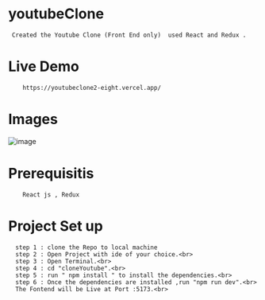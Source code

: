 # youtubeClone
     Created the Youtube Clone (Front End only)  used React and Redux .
# Live Demo
        https://youtubeclone2-eight.vercel.app/
# Images 
![image](https://github.com/Parshant679/youtubeClone/assets/54788475/3d45f497-fbd2-472c-8f7b-480d42c13308)

# Prerequisitis
        React js , Redux
        
# Project Set up
      step 1 : clone the Repo to local machine
      step 2 : Open Project with ide of your choice.<br>
      step 3 : Open Terminal.<br>
      step 4 : cd "cloneYoutube".<br>
      step 5 : run " npm install " to install the dependencies.<br>
      step 6 : Once the dependencies are installed ,run "npm run dev".<br>
      The Fontend will be Live at Port :5173.<br>
